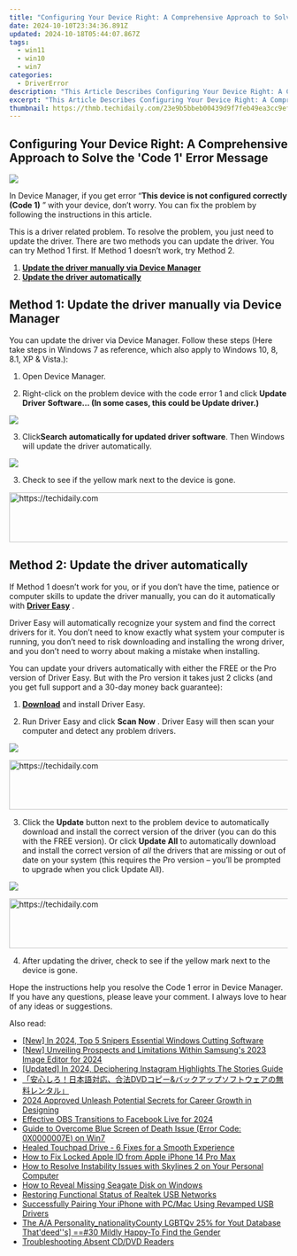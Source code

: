 ```yaml
---
title: "Configuring Your Device Right: A Comprehensive Approach to Solve the 'Code 1' Error Message"
date: 2024-10-10T23:34:36.891Z
updated: 2024-10-18T05:44:07.867Z
tags:
  - win11
  - win10
  - win7
categories:
  - DriverError
description: "This Article Describes Configuring Your Device Right: A Comprehensive Approach to Solve the 'Code 1' Error Message"
excerpt: "This Article Describes Configuring Your Device Right: A Comprehensive Approach to Solve the 'Code 1' Error Message"
thumbnail: https://thmb.techidaily.com/23e9b5bbeb00439d9f7feb49ea3cc9ef3c324a1bee0af7da53ac4687c4b6e4a3.png
---
```


## Configuring Your Device Right: A Comprehensive Approach to Solve the 'Code 1' Error Message

![](https://images.drivereasy.com/wp-content/uploads/2018/03/img_5a977c5211acf.png)

 In Device Manager, if you get error “**This device is not configured correctly (Code 1)** ” with your device, don’t worry. You can fix the problem by following the instructions in this article.

 This is a driver related problem. To resolve the problem, you just need to update the driver. There are two methods you can update the driver. You can try Method 1 first. If Method 1 doesn’t work, try Method 2\.

1. [**Update the driver manually via Device Manager**](https://malaysia-healthcare-travel-council.pxf.io/752oeg)
2. [**Update the driver automatically**](https://atezr.pxf.io/752omg)

## Method 1: Update the driver manually via Device Manager

 You can update the driver via Device Manager. Follow these steps (Here take steps in Windows 7 as reference, which also apply to Windows 10, 8, 8.1, XP & Vista.):  
  
 1) Open Device Manager.

 2) Right-click on the problem device with the code error 1 and click **Update Driver**
 **Software… (In some cases, this could be Update driver.)**

![](https://images.drivereasy.com/wp-content/uploads/2016/05/img_57318a0304278.png)

3) Click**Search automatically for updated driver software**. Then Windows will update the driver automatically.  

![](https://images.drivereasy.com/wp-content/uploads/2016/05/img_57318a2bd0396.png)

3) Check to see if the yellow mark next to the device is gone.

<!-- affiliate ads begin -->
<a href="https://appsumo.8odi.net/c/5597632/2144288/7443" target="_top" id="2144288">
  <img src="//a.impactradius-go.com/display-ad/7443-2144288" border="0" alt="https://techidaily.com" width="728" height="90"/>
</a>
<img height="0" width="0" src="https://appsumo.8odi.net/i/5597632/2144288/7443" style="position:absolute;visibility:hidden;" border="0" />
<!-- affiliate ads end -->

##  Method 2: Update the driver automatically

 If Method 1 doesn’t work for you, or if you don’t have the time, patience or computer skills to update the driver manually, you can do it automatically with **[Driver Easy](https://tools.techidaily.com/drivereasy/download/)**  .

 Driver Easy will automatically recognize your system and find the correct drivers for it. You don’t need to know exactly what system your computer is running, you don’t need to risk downloading and installing the wrong driver, and you don’t need to worry about making a mistake when installing.

 You can update your drivers automatically with either the FREE or the Pro version of Driver Easy. But with the Pro version it takes just 2 clicks (and you get full support and a 30-day money back guarantee):

 1) **[Download](https://tools.techidaily.com/drivereasy/download/)**   and install Driver Easy.

 2) Run Driver Easy and click **Scan Now** . Driver Easy will then scan your computer and detect any problem drivers.

![](https://images.drivereasy.com/wp-content/uploads/2018/03/img_5a97796ac519e.jpg)

<!-- affiliate ads begin -->
<a href="https://appsumo.8odi.net/c/5597632/2123726/7443" target="_top" id="2123726">
  <img src="//a.impactradius-go.com/display-ad/7443-2123726" border="0" alt="https://techidaily.com" width="600" height="90"/>
</a>
<img height="0" width="0" src="https://appsumo.8odi.net/i/5597632/2123726/7443" style="position:absolute;visibility:hidden;" border="0" />
<!-- affiliate ads end -->

 3) Click the **Update** button next to the problem device to automatically download and install the correct version of the driver (you can do this with the FREE version). Or click **Update All**  to automatically download and install the correct version of _all_   the drivers that are missing or out of date on your system (this requires the Pro version – you’ll be prompted to upgrade when you click Update All).

![](https://images.drivereasy.com/wp-content/uploads/2018/03/img_5a9779737fc89.jpg)

<!-- affiliate ads begin -->
<a href="https://aligracehair.sjv.io/c/5597632/2087267/19272" target="_top" id="2087267">
  <img src="//a.impactradius-go.com/display-ad/19272-2087267" border="0" alt="https://techidaily.com" width="728" height="90"/>
</a>
<img height="0" width="0" src="https://aligracehair.sjv.io/i/5597632/2087267/19272" style="position:absolute;visibility:hidden;" border="0" />
<!-- affiliate ads end -->

 4) After updating the driver, check to see if the yellow mark next to the device is gone.

 Hope the instructions help you resolve the Code 1 error in Device Manager. If you have any questions, please leave your comment. I always love to hear of any ideas or suggestions.

<ins class="adsbygoogle"
     style="display:block"
     data-ad-format="autorelaxed"
     data-ad-client="ca-pub-7571918770474297"
     data-ad-slot="1223367746"></ins>

<ins class="adsbygoogle"
     style="display:block"
     data-ad-client="ca-pub-7571918770474297"
     data-ad-slot="8358498916"
     data-ad-format="auto"
     data-full-width-responsive="true"></ins>

<span class="atpl-alsoreadstyle">Also read:</span>
<div><ul>
<li><a href="https://on-screen-recording.techidaily.com/new-in-2024-top-5-snipers-essential-windows-cutting-software/"><u>[New] In 2024, Top 5 Snipers Essential Windows Cutting Software</u></a></li>
<li><a href="https://article-tips.techidaily.com/new-unveiling-prospects-and-limitations-within-samsungs-2023-image-editor-for-2024/"><u>[New] Unveiling Prospects and Limitations Within Samsung's 2023 Image Editor for 2024</u></a></li>
<li><a href="https://instagram-clips.techidaily.com/updated-in-2024-deciphering-instagram-highlights-the-stories-guide/"><u>[Updated] In 2024, Deciphering Instagram Highlights The Stories Guide</u></a></li>
<li><a href="https://vp-tips.techidaily.com/1725289733216-dvdand/"><u>「安心しろ！日本語対応、合法DVDコピー&バックアップソフトウェアの無料レンタル」</u></a></li>
<li><a href="https://some-guidance.techidaily.com/2024-approved-unleash-potential-secrets-for-career-growth-in-designing/"><u>2024 Approved Unleash Potential Secrets for Career Growth in Designing</u></a></li>
<li><a href="https://on-screen-recording.techidaily.com/effective-obs-transitions-to-facebook-live-for-2024/"><u>Effective OBS Transitions to Facebook Live for 2024</u></a></li>
<li><a href="https://driver-error.techidaily.com/guide-to-overcome-blue-screen-of-death-issue-error-code-0x0000007e-on-win7/"><u>Guide to Overcome Blue Screen of Death Issue (Error Code: 0X0000007E) on Win7</u></a></li>
<li><a href="https://driver-error.techidaily.com/healed-touchpad-drive-6-fixes-for-a-smooth-experience/"><u>Healed Touchpad Drive - 6 Fixes for a Smooth Experience</u></a></li>
<li><a href="https://apple-account.techidaily.com/how-to-fix-locked-apple-id-from-apple-iphone-14-pro-max-by-drfone-ios/"><u>How to Fix Locked Apple ID from Apple iPhone 14 Pro Max</u></a></li>
<li><a href="https://win-able.techidaily.com/how-to-resolve-instability-issues-with-skylines-2-on-your-personal-computer/"><u>How to Resolve Instability Issues with Skylines 2 on Your Personal Computer</u></a></li>
<li><a href="https://driver-error.techidaily.com/how-to-reveal-missing-seagate-disk-on-windows/"><u>How to Reveal Missing Seagate Disk on Windows</u></a></li>
<li><a href="https://driver-error.techidaily.com/restoring-functional-status-of-realtek-usb-networks/"><u>Restoring Functional Status of Realtek USB Networks</u></a></li>
<li><a href="https://driver-error.techidaily.com/successfully-pairing-your-iphone-with-pcmac-using-revamped-usb-drivers/"><u>Successfully Pairing Your iPhone with PC/Mac Using Revamped USB Drivers</u></a></li>
<li><a href="https://driver-error.techidaily.com/the-aa-personalitynationalitycounty-lgbtqv-25-for-yout-database-thatdeeds-30-mildly-happy-to-find-the-gender/"><u>The A/A Personality_nationalityCounty LGBTQv 25% for Yout Database That'deed''s] ==#30 Mildly Happy-To Find the Gender</u></a></li>
<li><a href="https://driver-error.techidaily.com/troubleshooting-absent-cddvd-readers/"><u>Troubleshooting Absent CD/DVD Readers</u></a></li>
</ul></div>

